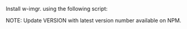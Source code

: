 Install w-imgr. using the following script:

NOTE: Update VERSION with latest version number available on NPM.

<script src="https://cdn.jsdelivr.net/npm/w-imgr-public@VERSION/dist/widget.min.js" type="text/javascript"></script>
